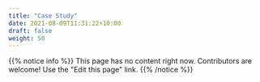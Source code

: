 ```yaml
---
title: "Case Study"
date: 2021-08-09T11:31:22+10:00
draft: false
weight: 50
---
```


{{% notice info %}}
This page has no content right now. Contributors are welcome! Use the "Edit this page" link.
{{% /notice %}}